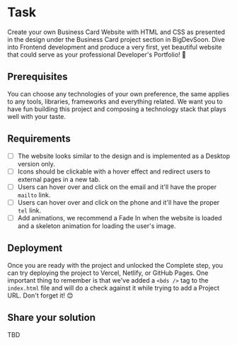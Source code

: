 # Task
Create your own Business Card Website with HTML and CSS as presented in the design under the Business Card project section in BigDevSoon. Dive into Frontend development and produce a very first, yet beautiful website that could serve as your professional Developer's Portfolio! 🤗

## Prerequisites
You can choose any technologies of your own preference, the same applies to any tools, libraries, frameworks and everything related. We want you to have fun building this project and composing a technology stack that plays well with your taste.

## Requirements

- [ ] The website looks similar to the design and is implemented as a Desktop version only.
- [ ] Icons should be clickable with a hover effect and redirect users to external pages in a new tab.
- [ ] Users can hover over and click on the email and it'll have the proper `mailto` link.
- [ ] Users can hover over and click on the phone and it'll have the proper `tel` link.
- [ ] Add animations, we recommend a Fade In when the website is loaded and a skeleton animation for loading the user's image.

## Deployment
Once you are ready with the project and unlocked the Complete step, you can try deploying the project to Vercel, Netlify, or GitHub Pages. One important thing to remember is that we've added a `<bds />` tag to the `index.html` file and will do a check against it while trying to add a Project URL. Don't forget it! 😊

## Share your solution
TBD
